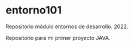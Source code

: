 # entorno101
Repositorio módulo entornos de desarrollo. 2022.

Repositorio para mi primer proyecto JAVA.
